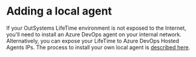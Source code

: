 # Adding a local agent

If your OutSystems LifeTime environment is not exposed to the Internet, you'll need to install an Azure DevOps agent on your internal network. Alternatively, you can expose your LifeTime to Azure DevOps Hosted Agents IPs. The process to install your own local agent is [described here](https://docs.microsoft.com/en-us/azure/devops/pipelines/agents/agents?view=azure-devops#install).